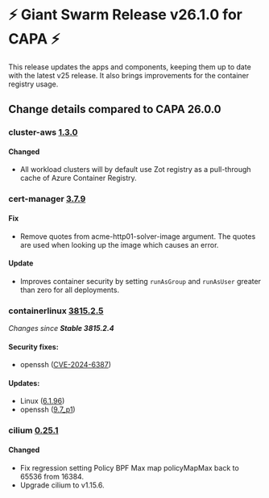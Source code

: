 # :zap: Giant Swarm Release v26.1.0 for CAPA :zap:

This release updates the apps and components, keeping them up to date with the latest v25 release. It also brings improvements for the container registry usage.

## Change details compared to CAPA 26.0.0

### cluster-aws [1.3.0](https://github.com/giantswarm/cluster-aws/releases/tag/v1.3.0)

#### Changed

- All workload clusters will by default use Zot registry as a pull-through cache of Azure Container Registry.

### cert-manager [3.7.9](https://github.com/giantswarm/cert-manager-app/releases/tag/v3.7.9)

#### Fix

- Remove quotes from acme-http01-solver-image argument. The quotes are used when looking up the image which causes an error.

#### Update

- Improves container security by setting `runAsGroup` and `runAsUser` greater than zero for all deployments.

### containerlinux [3815.2.5](https://www.flatcar-linux.org/releases/#release-3815.2.5)

_Changes since **Stable 3815.2.4**_

#### Security fixes:

- openssh ([CVE-2024-6387](https://nvd.nist.gov/vuln/detail/CVE-2024-6387))

#### Updates:

- Linux ([6.1.96](https://lwn.net/Articles/979851))
- openssh ([9.7_p1](https://www.openssh.com/txt/release-9.7))

### cilium [0.25.1](https://github.com/giantswarm/cilium-app/releases/tag/v0.25.1)

#### Changed

- Fix regression setting Policy BPF Max map policyMapMax back to 65536 from 16384.
- Upgrade cilium to v1.15.6.
